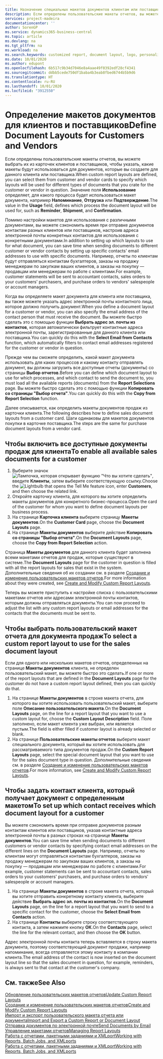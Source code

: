 ```yaml
---
title: Назначение специальных макетов документов клиентам или поставщикам | Microsoft Docs
description: Если определены пользовательские макеты отчетов, вы можете выбрать их из карточек клиентов и поставщиков, чтобы указать, что выбранные макеты будут использоваться для документов, которые вы создаете для данного клиента или поставщика.
services: project-madeira
documentationcenter: ''
author: SorenGP
ms.service: dynamics365-business-central
ms.topic: article
ms.devlang: na
ms.tgt_pltfrm: na
ms.workload: na
ms.search.keywords: customized report, document layout, logo, personalize
ms.date: 10/01/2020
ms.author: edupont
ms.openlocfilehash: 6b517c9b34d7046e8a4aae49f0392edf28cf4341
ms.sourcegitcommit: ddbb5cede750df1baba4b3eab8fbed6744b5b9d6
ms.translationtype: HT
ms.contentlocale: ru-RU
ms.lasthandoff: 10/01/2020
ms.locfileid: "3912550"
---
```

# <a name="define-document-layouts-for-customers-and-vendors"></a><span data-ttu-id="6c8fa-103">Определение макетов документов для клиентов и поставщиков</span><span class="sxs-lookup"><span data-stu-id="6c8fa-103">Define Document Layouts for Customers and Vendors</span></span>
<span data-ttu-id="6c8fa-104">Если определены пользовательские макеты отчетов, вы можете выбрать их из карточек клиентов и поставщиков, чтобы указать, какие макеты будут использоваться для документов, которые вы создаете для данного клиента или поставщика.</span><span class="sxs-lookup"><span data-stu-id="6c8fa-104">When custom report layouts are defined, you can select them from customer and vendor cards to specify which layouts will be used for different types of documents that you crate for the customer or vendor in question.</span></span> <span data-ttu-id="6c8fa-105">Значение поля **Использование** определяет, для какого процесса будет использоваться макет документа, например **Напоминание**, **Отгрузка** или **Подтверждение**.</span><span class="sxs-lookup"><span data-stu-id="6c8fa-105">The value in the **Usage** field, defines which process the document layout will be used for, such as **Reminder**, **Shipment**, and **Confirmation**.</span></span>

<span data-ttu-id="6c8fa-106">Помимо настройки макетов для использования с различными документами, вы можете сэкономить время при отправке документов контактам разных клиентов или поставщиков, настроив адреса электронной почты конкретных контактов для использования с конкретными документами.</span><span class="sxs-lookup"><span data-stu-id="6c8fa-106">In addition to setting up which layouts to use for what document, you can save time when sending documents to different customer or vendor contacts by setting up specific contacts' email addresses to use with specific documents.</span></span> <span data-ttu-id="6c8fa-107">Например, отчеты по клиентам будут отправляться контактам бухгалтеров, заказы на продажу менеджерам по закупкам ваших клиентов, а заказы на покупку — продавцам или менеджерам по работе с клиентами.</span><span class="sxs-lookup"><span data-stu-id="6c8fa-107">For example, customer statements will be sent to accountant contacts, sales orders to your customers' purchasers, and purchase orders to vendors' salespeople or account managers.</span></span>

<span data-ttu-id="6c8fa-108">Когда вы определяете макет документа для клиента или поставщика, вы также можете указать адрес электронной почты контактного лица, которое должно получить документ.</span><span class="sxs-lookup"><span data-stu-id="6c8fa-108">When you define a document layout for a customer or vendor, you can also specify the email address of the contact person that must receive the document.</span></span> <span data-ttu-id="6c8fa-109">Вы можете быстро сделать это с помощью функции **Выбрать адрес эл. почты из контактов**, которая автоматически фильтрует контактные адреса электронной почты, зарегистрированные для данного клиента или поставщика.</span><span class="sxs-lookup"><span data-stu-id="6c8fa-109">You can quickly do this with the **Select Email from Contacts** function, which automatically filters to contact email addresses registered for the customer or vendor in question.</span></span>

<span data-ttu-id="6c8fa-110">Прежде чем вы сможете определить, какой макет документа использовать для каких процессов и какому контакту отправлять документ, вы должны загрузить все доступные отчеты (документы) со страницы **Выбор отчетов**.</span><span class="sxs-lookup"><span data-stu-id="6c8fa-110">Before you can define which document layout to use for which processes, and which contact to send the document to, you must load all the available reports (documents) from the **Report Selections** page.</span></span> <span data-ttu-id="6c8fa-111">Вы можете быстро сделать это с помощью функции **Копировать со страницы "Выбор отчета"**.</span><span class="sxs-lookup"><span data-stu-id="6c8fa-111">You can quickly do this with the **Copy from Report Selection** function.</span></span>

<span data-ttu-id="6c8fa-112">Далее описывается, как определить макеты документов продаж из карточки клиента.</span><span class="sxs-lookup"><span data-stu-id="6c8fa-112">The following describes how to define sales document layouts from a customer card.</span></span> <span data-ttu-id="6c8fa-113">Шаги одинаковы для макетов документов покупки в карточке поставщика.</span><span class="sxs-lookup"><span data-stu-id="6c8fa-113">The steps are the same for purchase document layouts from a vendor card.</span></span>

## <a name="to-enable-all-available-sales-documents-for-a-customer"></a><span data-ttu-id="6c8fa-114">Чтобы включить все доступные документы продаж для клиента</span><span class="sxs-lookup"><span data-stu-id="6c8fa-114">To enable all available sales documents for a customer</span></span>
1. <span data-ttu-id="6c8fa-115">Выберите значок ![Лампочка, которая открывает функцию "Что вы хотите сделать"](media/ui-search/search_small.png "Что вы хотите сделать"), введите **Клиенты**, затем выберите соответствующую ссылку.</span><span class="sxs-lookup"><span data-stu-id="6c8fa-115">Choose the ![Lightbulb that opens the Tell Me feature](media/ui-search/search_small.png "Tell me what you want to do") icon, enter **Customers**, and then choose the related link.</span></span>
2. <span data-ttu-id="6c8fa-116">Откройте карточку клиента, для которого вы хотите определить макеты документов для конкретного бизнес-процесса.</span><span class="sxs-lookup"><span data-stu-id="6c8fa-116">Open the card of the customer for whom you want to define document layouts per business process.</span></span>
3. <span data-ttu-id="6c8fa-117">На странице **Карточка клиента** выберите страницу **Макеты документов**.</span><span class="sxs-lookup"><span data-stu-id="6c8fa-117">On the **Customer Card** page, choose the **Document Layouts** page.</span></span>
4. <span data-ttu-id="6c8fa-118">На странице **Макеты документов** выберите действие **Копировать со страницы "Выбор отчета"**.</span><span class="sxs-lookup"><span data-stu-id="6c8fa-118">On the **Document Layouts** page, choose the **Copy from Report Selection** action.</span></span>

<span data-ttu-id="6c8fa-119">Страница **Макеты документов** для данного клиента будет заполнена всеми макетами отчетов для продаж, которые существуют в системе.</span><span class="sxs-lookup"><span data-stu-id="6c8fa-119">The **Document Layouts** page for the customer in question is filled with all the report layouts for sales that exist in the system.</span></span> <span data-ttu-id="6c8fa-120">Дополнительные сведения об их создании см. в разделе [Создание и изменение пользовательских макетов отчетов](ui-how-create-custom-report-layout.md).</span><span class="sxs-lookup"><span data-stu-id="6c8fa-120">For more information about they were created, see [Create and Modify Custom Report Layouts](ui-how-create-custom-report-layout.md).</span></span>

<span data-ttu-id="6c8fa-121">Теперь вы можете приступить к настройке списка с пользовательскими макетами отчетов или адресами электронной почты контактов, которым должны отправляться документы.</span><span class="sxs-lookup"><span data-stu-id="6c8fa-121">You can now proceed to adjust the list with any custom report layouts or email addresses for the contacts that the documents must be sent to.</span></span>

## <a name="to-select-a-custom-report-layout-to-use-for-the-sales-document-layout"></a><span data-ttu-id="6c8fa-122">Чтобы выбрать пользовательский макет отчета для документа продаж</span><span class="sxs-lookup"><span data-stu-id="6c8fa-122">To select a custom report layout to use for the sales document layout</span></span>
<span data-ttu-id="6c8fa-123">Если для одного или нескольких макетов отчетов, определенных на странице **Макеты документов** клиента, не определен пользовательский макет, вы можете быстро это сделать.</span><span class="sxs-lookup"><span data-stu-id="6c8fa-123">If one or more of the report layouts that are defined in the **Document Layouts** page for the customer do not have a custom report layout defined, then you can quickly do that.</span></span>

1. <span data-ttu-id="6c8fa-124">На странице **Макеты документов** в строке макета отчета, для которого вы хотите использовать пользовательский макет, выберите поле **Описание пользовательского макета**.</span><span class="sxs-lookup"><span data-stu-id="6c8fa-124">On the **Document Layouts** page, on the line for a report layout that you want to use a custom layout for, choose the **Custom Layout Description** field.</span></span> <span data-ttu-id="6c8fa-125">Поле заполнено, если макет клиента уже выбран, или является пустым.</span><span class="sxs-lookup"><span data-stu-id="6c8fa-125">The field is either filled if customer layout is already selected or blank.</span></span>
2. <span data-ttu-id="6c8fa-126">На странице **Пользовательские макеты отчетов** выберите макет специального документа, который вы хотите использовать для рассматриваемого типа документов продаж.</span><span class="sxs-lookup"><span data-stu-id="6c8fa-126">On the **Custom Report Layouts** page, select the special document layout that you want to use for the sales document type in question.</span></span> <span data-ttu-id="6c8fa-127">Дополнительные сведения см. в разделе [Создание и изменение пользовательских макетов отчетов](ui-how-create-custom-report-layout.md).</span><span class="sxs-lookup"><span data-stu-id="6c8fa-127">For more information, see [Create and Modify Custom Report Layouts](ui-how-create-custom-report-layout.md).</span></span>

## <a name="to-set-up-which-contact-receives-which-document-layout-for-a-customer"></a><span data-ttu-id="6c8fa-128">Чтобы задать контакт клиента, который получает документ с определенным макетом</span><span class="sxs-lookup"><span data-stu-id="6c8fa-128">To set up which contact receives which document layout for a customer</span></span>
<span data-ttu-id="6c8fa-129">Вы можете сэкономить время при отправке документов разным контактам клиентов или поставщиков, указав контактные адреса электронной почты в разных строках на странице **Макеты документов**.</span><span class="sxs-lookup"><span data-stu-id="6c8fa-129">You can save time when sending documents to different customers or vendor contacts by specifying contact email addresses on the different lines on the **Document Layouts** page.</span></span> <span data-ttu-id="6c8fa-130">Например, отчеты по клиентам могут отправляться контактам бухгалтеров, заказы на продажу менеджерам по закупкам ваших клиентов, а заказы на покупку — продавцам или менеджерам по работе с клиентами.</span><span class="sxs-lookup"><span data-stu-id="6c8fa-130">For example, customer statements can be sent to accountant contacts, sales orders to your customers' purchasers, and purchase orders to vendors' salespeople or account managers.</span></span>

1. <span data-ttu-id="6c8fa-131">На странице **Макеты документов** в строке макета отчета, который вы хотите отправить конкретному контакту клиента, выберите действие **Выбрать адрес эл. почты из контактов**.</span><span class="sxs-lookup"><span data-stu-id="6c8fa-131">On the **Document Layouts** page, on the line for a report layout that you want to send to a specific contact for the customer, choose the **Select Email from Contacts** action.</span></span>
2. <span data-ttu-id="6c8fa-132">На странице **Контакты** выберите строку соответствующего контакта, а затем нажмите кнопку **ОК**.</span><span class="sxs-lookup"><span data-stu-id="6c8fa-132">On the **Contacts** page, select the line for the relevant contact, and then choose the **OK** button.</span></span>

<span data-ttu-id="6c8fa-133">Адрес электронной почты контакта теперь вставляется в строку макета документа, поэтому соответствующий документ продажи, например напоминание, всегда отправляется этому контакту в компании клиента.</span><span class="sxs-lookup"><span data-stu-id="6c8fa-133">The email address of the contact is now inserted on the document layout line so that the sales document in question, for example, reminders, is always sent to that contact at the customer's company.</span></span>

## <a name="see-also"></a><span data-ttu-id="6c8fa-134">См. также</span><span class="sxs-lookup"><span data-stu-id="6c8fa-134">See Also</span></span>  
[<span data-ttu-id="6c8fa-135">Обновление пользовательских макетов отчетов</span><span class="sxs-lookup"><span data-stu-id="6c8fa-135">Update Custom Report Layouts</span></span>](ui-update-report-layouts.md)  
[<span data-ttu-id="6c8fa-136">Создание и изменение пользовательских макетов отчетов</span><span class="sxs-lookup"><span data-stu-id="6c8fa-136">Create and Modify Custom Report Layouts</span></span>](ui-how-create-custom-report-layout.md)  
[<span data-ttu-id="6c8fa-137">Импорт и экспорт пользовательского макета отчета или документа</span><span class="sxs-lookup"><span data-stu-id="6c8fa-137">Import and Export a Custom Report or Document Layout</span></span>](ui-how-import-and-export-report-layout.md)  
[<span data-ttu-id="6c8fa-138">Отправка документов по электронной почте</span><span class="sxs-lookup"><span data-stu-id="6c8fa-138">Send Documents by Email</span></span>](ui-how-send-documents-email.md)  
[<span data-ttu-id="6c8fa-139">Управление макетами отчетов</span><span class="sxs-lookup"><span data-stu-id="6c8fa-139">Managing Report Layouts</span></span>](ui-manage-report-layouts.md)  
[<span data-ttu-id="6c8fa-140">Работа с отчетами, пакетными заданиями и XMLport</span><span class="sxs-lookup"><span data-stu-id="6c8fa-140">Working with Reports, Batch Jobs, and XMLports</span></span>](ui-work-report.md)  
[<span data-ttu-id="6c8fa-141">Работа с отчетами, пакетными заданиями и XMLport</span><span class="sxs-lookup"><span data-stu-id="6c8fa-141">Working with Reports, Batch Jobs, and XMLports</span></span>](ui-work-report.md)  
